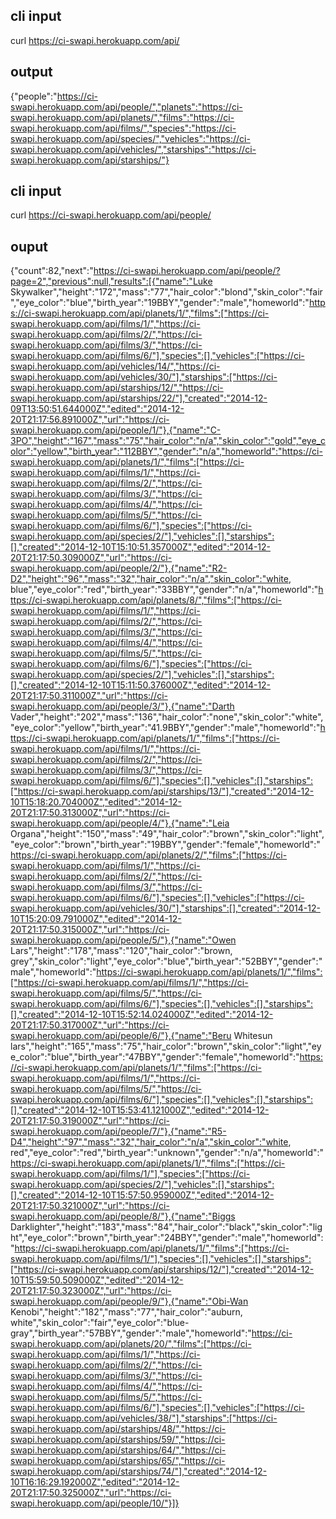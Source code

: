 
## cli input

curl https://ci-swapi.herokuapp.com/api/

## output

{"people":"https://ci-swapi.herokuapp.com/api/people/","planets":"https://ci-swapi.herokuapp.com/api/planets/","films":"https://ci-swapi.herokuapp.com/api/films/","species":"https://ci-swapi.herokuapp.com/api/species/","vehicles":"https://ci-swapi.herokuapp.com/api/vehicles/","starships":"https://ci-swapi.herokuapp.com/api/starships/"}

## cli input
curl https://ci-swapi.herokuapp.com/api/people/

## ouput

{"count":82,"next":"https://ci-swapi.herokuapp.com/api/people/?page=2","previous":null,"results":[{"name":"Luke Skywalker","height":"172","mass":"77","hair_color":"blond","skin_color":"fair","eye_color":"blue","birth_year":"19BBY","gender":"male","homeworld":"https://ci-swapi.herokuapp.com/api/planets/1/","films":["https://ci-swapi.herokuapp.com/api/films/1/","https://ci-swapi.herokuapp.com/api/films/2/","https://ci-swapi.herokuapp.com/api/films/3/","https://ci-swapi.herokuapp.com/api/films/6/"],"species":[],"vehicles":["https://ci-swapi.herokuapp.com/api/vehicles/14/","https://ci-swapi.herokuapp.com/api/vehicles/30/"],"starships":["https://ci-swapi.herokuapp.com/api/starships/12/","https://ci-swapi.herokuapp.com/api/starships/22/"],"created":"2014-12-09T13:50:51.644000Z","edited":"2014-12-20T21:17:56.891000Z","url":"https://ci-swapi.herokuapp.com/api/people/1/"},{"name":"C-3PO","height":"167","mass":"75","hair_color":"n/a","skin_color":"gold","eye_color":"yellow","birth_year":"112BBY","gender":"n/a","homeworld":"https://ci-swapi.herokuapp.com/api/planets/1/","films":["https://ci-swapi.herokuapp.com/api/films/1/","https://ci-swapi.herokuapp.com/api/films/2/","https://ci-swapi.herokuapp.com/api/films/3/","https://ci-swapi.herokuapp.com/api/films/4/","https://ci-swapi.herokuapp.com/api/films/5/","https://ci-swapi.herokuapp.com/api/films/6/"],"species":["https://ci-swapi.herokuapp.com/api/species/2/"],"vehicles":[],"starships":[],"created":"2014-12-10T15:10:51.357000Z","edited":"2014-12-20T21:17:50.309000Z","url":"https://ci-swapi.herokuapp.com/api/people/2/"},{"name":"R2-D2","height":"96","mass":"32","hair_color":"n/a","skin_color":"white, blue","eye_color":"red","birth_year":"33BBY","gender":"n/a","homeworld":"https://ci-swapi.herokuapp.com/api/planets/8/","films":["https://ci-swapi.herokuapp.com/api/films/1/","https://ci-swapi.herokuapp.com/api/films/2/","https://ci-swapi.herokuapp.com/api/films/3/","https://ci-swapi.herokuapp.com/api/films/4/","https://ci-swapi.herokuapp.com/api/films/5/","https://ci-swapi.herokuapp.com/api/films/6/"],"species":["https://ci-swapi.herokuapp.com/api/species/2/"],"vehicles":[],"starships":[],"created":"2014-12-10T15:11:50.376000Z","edited":"2014-12-20T21:17:50.311000Z","url":"https://ci-swapi.herokuapp.com/api/people/3/"},{"name":"Darth Vader","height":"202","mass":"136","hair_color":"none","skin_color":"white","eye_color":"yellow","birth_year":"41.9BBY","gender":"male","homeworld":"https://ci-swapi.herokuapp.com/api/planets/1/","films":["https://ci-swapi.herokuapp.com/api/films/1/","https://ci-swapi.herokuapp.com/api/films/2/","https://ci-swapi.herokuapp.com/api/films/3/","https://ci-swapi.herokuapp.com/api/films/6/"],"species":[],"vehicles":[],"starships":["https://ci-swapi.herokuapp.com/api/starships/13/"],"created":"2014-12-10T15:18:20.704000Z","edited":"2014-12-20T21:17:50.313000Z","url":"https://ci-swapi.herokuapp.com/api/people/4/"},{"name":"Leia Organa","height":"150","mass":"49","hair_color":"brown","skin_color":"light","eye_color":"brown","birth_year":"19BBY","gender":"female","homeworld":"https://ci-swapi.herokuapp.com/api/planets/2/","films":["https://ci-swapi.herokuapp.com/api/films/1/","https://ci-swapi.herokuapp.com/api/films/2/","https://ci-swapi.herokuapp.com/api/films/3/","https://ci-swapi.herokuapp.com/api/films/6/"],"species":[],"vehicles":["https://ci-swapi.herokuapp.com/api/vehicles/30/"],"starships":[],"created":"2014-12-10T15:20:09.791000Z","edited":"2014-12-20T21:17:50.315000Z","url":"https://ci-swapi.herokuapp.com/api/people/5/"},{"name":"Owen Lars","height":"178","mass":"120","hair_color":"brown, grey","skin_color":"light","eye_color":"blue","birth_year":"52BBY","gender":"male","homeworld":"https://ci-swapi.herokuapp.com/api/planets/1/","films":["https://ci-swapi.herokuapp.com/api/films/1/","https://ci-swapi.herokuapp.com/api/films/5/","https://ci-swapi.herokuapp.com/api/films/6/"],"species":[],"vehicles":[],"starships":[],"created":"2014-12-10T15:52:14.024000Z","edited":"2014-12-20T21:17:50.317000Z","url":"https://ci-swapi.herokuapp.com/api/people/6/"},{"name":"Beru Whitesun lars","height":"165","mass":"75","hair_color":"brown","skin_color":"light","eye_color":"blue","birth_year":"47BBY","gender":"female","homeworld":"https://ci-swapi.herokuapp.com/api/planets/1/","films":["https://ci-swapi.herokuapp.com/api/films/1/","https://ci-swapi.herokuapp.com/api/films/5/","https://ci-swapi.herokuapp.com/api/films/6/"],"species":[],"vehicles":[],"starships":[],"created":"2014-12-10T15:53:41.121000Z","edited":"2014-12-20T21:17:50.319000Z","url":"https://ci-swapi.herokuapp.com/api/people/7/"},{"name":"R5-D4","height":"97","mass":"32","hair_color":"n/a","skin_color":"white, red","eye_color":"red","birth_year":"unknown","gender":"n/a","homeworld":"https://ci-swapi.herokuapp.com/api/planets/1/","films":["https://ci-swapi.herokuapp.com/api/films/1/"],"species":["https://ci-swapi.herokuapp.com/api/species/2/"],"vehicles":[],"starships":[],"created":"2014-12-10T15:57:50.959000Z","edited":"2014-12-20T21:17:50.321000Z","url":"https://ci-swapi.herokuapp.com/api/people/8/"},{"name":"Biggs Darklighter","height":"183","mass":"84","hair_color":"black","skin_color":"light","eye_color":"brown","birth_year":"24BBY","gender":"male","homeworld":"https://ci-swapi.herokuapp.com/api/planets/1/","films":["https://ci-swapi.herokuapp.com/api/films/1/"],"species":[],"vehicles":[],"starships":["https://ci-swapi.herokuapp.com/api/starships/12/"],"created":"2014-12-10T15:59:50.509000Z","edited":"2014-12-20T21:17:50.323000Z","url":"https://ci-swapi.herokuapp.com/api/people/9/"},{"name":"Obi-Wan Kenobi","height":"182","mass":"77","hair_color":"auburn, white","skin_color":"fair","eye_color":"blue-gray","birth_year":"57BBY","gender":"male","homeworld":"https://ci-swapi.herokuapp.com/api/planets/20/","films":["https://ci-swapi.herokuapp.com/api/films/1/","https://ci-swapi.herokuapp.com/api/films/2/","https://ci-swapi.herokuapp.com/api/films/3/","https://ci-swapi.herokuapp.com/api/films/4/","https://ci-swapi.herokuapp.com/api/films/5/","https://ci-swapi.herokuapp.com/api/films/6/"],"species":[],"vehicles":["https://ci-swapi.herokuapp.com/api/vehicles/38/"],"starships":["https://ci-swapi.herokuapp.com/api/starships/48/","https://ci-swapi.herokuapp.com/api/starships/59/","https://ci-swapi.herokuapp.com/api/starships/64/","https://ci-swapi.herokuapp.com/api/starships/65/","https://ci-swapi.herokuapp.com/api/starships/74/"],"created":"2014-12-10T16:16:29.192000Z","edited":"2014-12-20T21:17:50.325000Z","url":"https://ci-swapi.herokuapp.com/api/people/10/"}]}